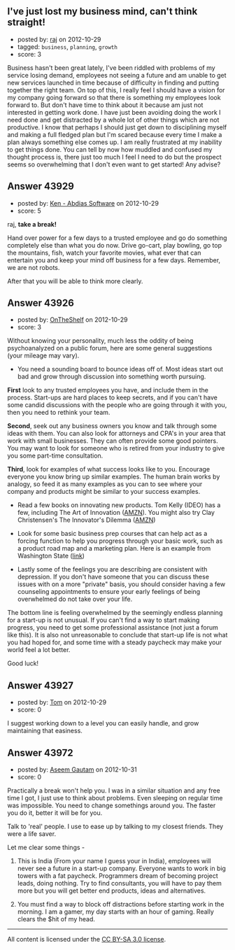 ## I've just lost my business mind, can't think straight!

- posted by: [raj](https://stackexchange.com/users/-1/21384-raj) on 2012-10-29
- tagged: `business`, `planning`, `growth`
- score: 3

Business hasn't been great lately, I've been riddled with problems of my service losing demand, employees not seeing a future and am unable to get new services launched in time because of difficulty in finding and putting together the right team. On top of this, I really feel I should have a vision for my company going forward so that there is something my employees look forward to. But don't have time to think about it because am just not interested in getting work done. I have just been avoiding doing the work I need done and get distracted by a whole lot of other things which are not productive. I know that perhaps I should just get down to disciplining myself and making a full fledged plan but I'm scared because every time I make a plan always something else comes up. I am really frustrated at my inability to get things done. You can tell by now how muddled and confused my thought process is, there just too much I feel I need to do but the prospect seems so overwhelming that I don't even want to get started! Any advise?


## Answer 43929

- posted by: [Ken - Abdias Software](https://stackexchange.com/users/-1/20096-ken-abdias-software) on 2012-10-29
- score: 5

raj, **take a break!**

Hand over power for a few days to a trusted employee and go do something completely else than what you do now. Drive go-cart, play bowling, go top the mountains, fish, watch your favorite movies, what ever that can entertain you and keep your mind off business for a few days. Remember, we are not robots.

After that you will be able to think more clearly. 


## Answer 43926

- posted by: [OnTheShelf](https://stackexchange.com/users/-1/17699-ontheshelf) on 2012-10-29
- score: 3

<p>Without knowing your personality, much less the oddity of being psychoanalyzed on a public forum, here are some general suggestions (your mileage may vary).</p>

<ul>
<li>You need a sounding board to bounce ideas off of. Most ideas start out bad and grow through discussion into something worth pursuing. </li>
</ul>

<p><strong>First</strong> look to any trusted employees you have, and include them in the process. Start-ups are hard places to keep secrets, and if you can't have some candid discussions with the people who are going through it with you, then you need to rethink your team. </p>

<p><strong>Second</strong>, seek out any business owners you know and talk through some ideas with them.  You can also look for attorneys and CPA's in your area that work with small businesses. They can often provide some good pointers. You may want to look for someone who is retired from your industry to give you some part-time consultation.</p>

<p><strong>Third</strong>, look for examples of what success looks like to you. Encourage everyone you know bring up similar examples. The human brain works by analogy, so feed it as many examples as you can to see where your company and products might be similar to your success examples.</p>

<ul>
<li><p>Read a few books on innovating new products. Tom Kelly (IDEO) has a few, including The Art of Innovation (<a href="http://rads.stackoverflow.com/amzn/click/0385499841" rel="nofollow">AMZN</a>).  You might also try Clay Christensen's The Innovator's Dilemma (<a href="http://rads.stackoverflow.com/amzn/click/0062060244" rel="nofollow">AMZN</a>)</p></li>
<li><p>Look for some basic business prep courses that can help act as a forcing function to help you progress through your basic work, such as a product road map and a marketing plan.  Here is an example from Washington State (<a href="http://businesstrainingconnection.com/" rel="nofollow">link</a>)</p></li>
<li><p>Lastly some of the feelings you are describing are consistent with depression. If you don't have someone that you can discuss these issues with on a more "private" basis, you should consider having a few counseling appointments to ensure your early feelings of being overwhelmed do not take over your life.</p></li>
</ul>

<p>The bottom line is feeling overwhelmed by the seemingly endless planning for a start-up is not unusual. If you can't find a way to start making progress, you need to get some professional assistance (not just a forum like this). It is also not unreasonable to conclude that start-up life is not what you had hoped for, and some time with a steady paycheck may make your world feel a lot better.</p>

<p>Good luck!</p>



## Answer 43927

- posted by: [Tom](https://stackexchange.com/users/-1/21340-tom) on 2012-10-29
- score: 0

I suggest working down to a level you can easily handle, and grow maintaining that easiness.


## Answer 43972

- posted by: [Aseem Gautam](https://stackexchange.com/users/-1/17251-aseem-gautam) on 2012-10-31
- score: 0

Practically a break won't help you. I was in a similar situation and any free time I got, I just use to think about problems. Even sleeping on regular time was impossible. You need to change somethings around you. The faster you do it, better it will be for you.

Talk to 'real' people. I use to ease up by talking to my closest friends. They were a life saver.

Let me clear some things - 

1. This is India (From your name I guess your in India), employees will never see a future in a start-up company. Everyone wants to work in big towers with a fat paycheck. Programmers dream of becoming project leads, doing nothing. Try to find consultants, you will have to pay them more but you will get better end products, ideas and alternatives.

2. You must find a way to block off distractions before starting work in the morning. I am a gamer, my day starts with an hour of gaming. Really clears the $hit of my head.



---

All content is licensed under the [CC BY-SA 3.0 license](https://creativecommons.org/licenses/by-sa/3.0/).
